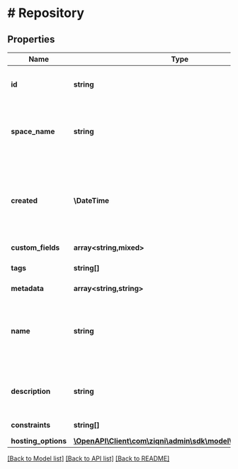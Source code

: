 # # Repository

## Properties

Name | Type | Description | Notes
------------ | ------------- | ------------- | -------------
**id** | **string** | A unique system generated identifier |
**space_name** | **string** | This is the space name which is linked to the account |
**created** | **\DateTime** | ISO8601 timestamp for when a Model was created. All records are stored in UTC time zone |
**custom_fields** | **array<string,mixed>** |  | [optional]
**tags** | **string[]** | A list of id&#39;s used to tag models | [optional]
**metadata** | **array<string,string>** |  | [optional]
**name** | **string** | The name of the repository. This cannot contain spaces or specil characters. |
**description** | **string** | The description of the promotion page | [optional]
**constraints** | **string[]** | Additional constraints |
**hosting_options** | [**\OpenAPI\Client\com\ziqni\admin\sdk\model\HostingOptions**](HostingOptions.md) |  |

[[Back to Model list]](../../README.md#models) [[Back to API list]](../../README.md#endpoints) [[Back to README]](../../README.md)
